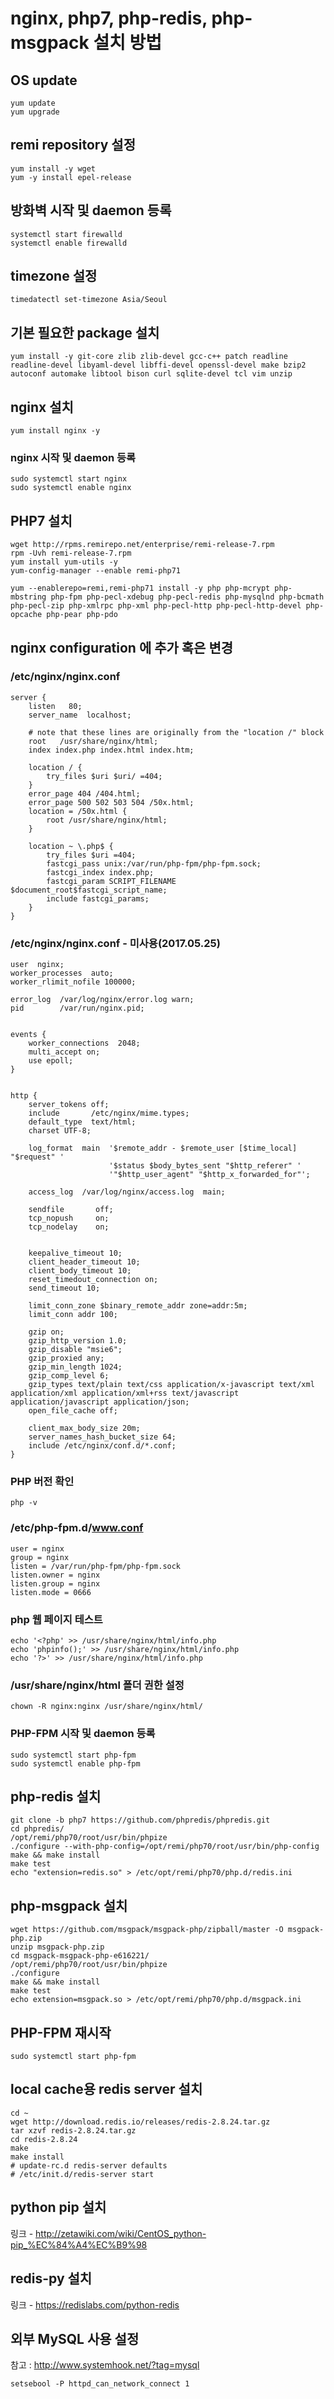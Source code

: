 
# nginx, php7, php-redis, php-msgpack 설치 방법

## OS update
```
yum update
yum upgrade
```

## remi repository 설정
```
yum install -y wget
yum -y install epel-release
```

## 방화벽 시작 및 daemon 등록
```
systemctl start firewalld
systemctl enable firewalld
```

## timezone 설정
```
timedatectl set-timezone Asia/Seoul
```

## 기본 필요한 package 설치
```
yum install -y git-core zlib zlib-devel gcc-c++ patch readline readline-devel libyaml-devel libffi-devel openssl-devel make bzip2 autoconf automake libtool bison curl sqlite-devel tcl vim unzip 
```

## nginx 설치
```
yum install nginx -y
```

### nginx 시작 및 daemon 등록
```
sudo systemctl start nginx
sudo systemctl enable nginx
```


## PHP7 설치

```
wget http://rpms.remirepo.net/enterprise/remi-release-7.rpm
rpm -Uvh remi-release-7.rpm
yum install yum-utils -y
yum-config-manager --enable remi-php71

yum --enablerepo=remi,remi-php71 install -y php php-mcrypt php-mbstring php-fpm php-pecl-xdebug php-pecl-redis php-mysqlnd php-bcmath php-pecl-zip php-xmlrpc php-xml php-pecl-http php-pecl-http-devel php-opcache php-pear php-pdo
```


## nginx configuration 에 추가 혹은 변경
### /etc/nginx/nginx.conf

```
server {
    listen   80;
    server_name  localhost;
 
    # note that these lines are originally from the "location /" block
    root   /usr/share/nginx/html;
    index index.php index.html index.htm;
 
    location / {
        try_files $uri $uri/ =404;
    }
    error_page 404 /404.html;
    error_page 500 502 503 504 /50x.html;
    location = /50x.html {
        root /usr/share/nginx/html;
    }
 
    location ~ \.php$ {
        try_files $uri =404;
        fastcgi_pass unix:/var/run/php-fpm/php-fpm.sock;
        fastcgi_index index.php;
        fastcgi_param SCRIPT_FILENAME $document_root$fastcgi_script_name;
        include fastcgi_params;
    }
}
```

### /etc/nginx/nginx.conf - 미사용(2017.05.25)

```
user  nginx;
worker_processes  auto;
worker_rlimit_nofile 100000;

error_log  /var/log/nginx/error.log warn;
pid        /var/run/nginx.pid;


events {
    worker_connections  2048;
    multi_accept on;
    use epoll;
}


http {
    server_tokens off;
    include       /etc/nginx/mime.types;
    default_type  text/html;
    charset UTF-8;

    log_format  main  '$remote_addr - $remote_user [$time_local] "$request" '
                      '$status $body_bytes_sent "$http_referer" '
                      '"$http_user_agent" "$http_x_forwarded_for"';

    access_log  /var/log/nginx/access.log  main;

    sendfile       off;
    tcp_nopush     on;
    tcp_nodelay    on;


    keepalive_timeout 10;
    client_header_timeout 10;
    client_body_timeout 10;
    reset_timedout_connection on;
    send_timeout 10;

    limit_conn_zone $binary_remote_addr zone=addr:5m;
    limit_conn addr 100;

    gzip on;
    gzip_http_version 1.0;
    gzip_disable "msie6";
    gzip_proxied any;
    gzip_min_length 1024;
    gzip_comp_level 6;
    gzip_types text/plain text/css application/x-javascript text/xml application/xml application/xml+rss text/javascript application/javascript application/json;
    open_file_cache off;

    client_max_body_size 20m;
    server_names_hash_bucket_size 64;
    include /etc/nginx/conf.d/*.conf;
}
```

### PHP 버전 확인
```
php -v
```



### /etc/php-fpm.d/www.conf
```
user = nginx
group = nginx
listen = /var/run/php-fpm/php-fpm.sock
listen.owner = nginx
listen.group = nginx
listen.mode = 0666
```

### php 웹 페이지 테스트
```
echo '<?php' >> /usr/share/nginx/html/info.php
echo 'phpinfo();' >> /usr/share/nginx/html/info.php
echo '?>' >> /usr/share/nginx/html/info.php
```

### /usr/share/nginx/html 폴더 권한 설정
```
chown -R nginx:nginx /usr/share/nginx/html/
```

### PHP-FPM 시작 및 daemon 등록
```
sudo systemctl start php-fpm
sudo systemctl enable php-fpm
```


## php-redis 설치
```
git clone -b php7 https://github.com/phpredis/phpredis.git
cd phpredis/
/opt/remi/php70/root/usr/bin/phpize
./configure --with-php-config=/opt/remi/php70/root/usr/bin/php-config
make && make install
make test
echo "extension=redis.so" > /etc/opt/remi/php70/php.d/redis.ini
```

## php-msgpack 설치
```
wget https://github.com/msgpack/msgpack-php/zipball/master -O msgpack-php.zip
unzip msgpack-php.zip
cd msgpack-msgpack-php-e616221/
/opt/remi/php70/root/usr/bin/phpize
./configure
make && make install
make test
echo extension=msgpack.so > /etc/opt/remi/php70/php.d/msgpack.ini 
```

## PHP-FPM 재시작
```
sudo systemctl start php-fpm
```

## local cache용 redis server 설치
```
cd ~
wget http://download.redis.io/releases/redis-2.8.24.tar.gz
tar xzvf redis-2.8.24.tar.gz
cd redis-2.8.24
make
make install
# update-rc.d redis-server defaults
# /etc/init.d/redis-server start
```

## python pip 설치

링크 - http://zetawiki.com/wiki/CentOS_python-pip_%EC%84%A4%EC%B9%98

## redis-py 설치

링크 - https://redislabs.com/python-redis


## 외부 MySQL 사용 설정
참고 : http://www.systemhook.net/?tag=mysql
```
setsebool -P httpd_can_network_connect 1
```


